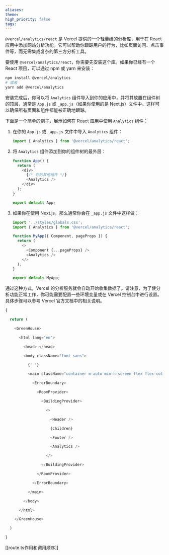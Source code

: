 ```yaml
---
aliases: 
theme: 
high_priority: false
tags:
---
```

`@vercel/analytics/react` 是 Vercel 提供的一个轻量级的分析库，用于在 React 应用中添加网站分析功能。它可以帮助你跟踪用户的行为，比如页面访问、点击事件等，而无需集成复杂的第三方分析工具。

要使用 `@vercel/analytics/react`，你需要先安装这个库。如果你已经有一个 React 项目，可以通过 npm 或 yarn 来安装：

```bash
npm install @vercel/analytics
# 或者
yarn add @vercel/analytics
```

安装完成后，你可以将 `Analytics` 组件导入到你的应用中，并将其放置在组件树的顶层，通常是 `App.js` 或 `_app.js`（如果你使用的是 Next.js）文件中。这样可以确保所有页面和组件都能被正确地跟踪。

下面是一个简单的例子，展示如何在 React 应用中使用 `Analytics` 组件：

1. 在你的 `App.js` 或 `_app.js` 文件中导入 `Analytics` 组件：

   ```javascript
   import { Analytics } from '@vercel/analytics/react';
   ```

2. 将 `Analytics` 组件添加到你的组件树的最外层：

   ```javascript
   function App() {
     return (
       <div>
         {/* 你的其他组件 */}
         <Analytics />
       </div>
     );
   }

   export default App;
   ```

3. 如果你在使用 Next.js，那么通常你会在 `_app.js` 文件中这样做：

   ```javascript
   import '../styles/globals.css';
   import { Analytics } from '@vercel/analytics/react';

   function MyApp({ Component, pageProps }) {
     return (
       <>
         <Component {...pageProps} />
         <Analytics />
       </>
     );
   }

   export default MyApp;
   ```

通过这种方式，Vercel 的分析服务就会自动开始收集数据了。请注意，为了使分析功能正常工作，你可能需要配置一些环境变量或在 Vercel 控制台中进行设置。具体步骤可以参考 Vercel 官方文档中的相关说明。

```jsx
{

  return (

    <GreenHouse>

      <html lang="en">

        <head> </head>

        <body className="font-sans">

          {' '}

          <main className="container m-auto min-h-screen flex flex-col px-4 md:px-0">

            <ErrorBoundary>

              <RoomProvider>

                <BuildingProvider>

                  <>

                    <Header />

                    {children}

                    <Footer />

                    <Analytics />

                  </>

                </BuildingProvider>

              </RoomProvider>

            </ErrorBoundary>

          </main>

        </body>

      </html>

    </GreenHouse>

  )

}
```

[[route.ts作用和调用顺序]]